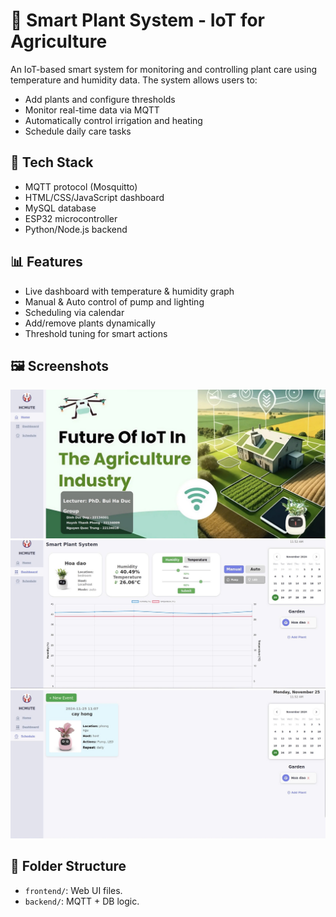 # 🌿 Smart Plant System - IoT for Agriculture

An IoT-based smart system for monitoring and controlling plant care using temperature and humidity data. The system allows users to:
- Add plants and configure thresholds
- Monitor real-time data via MQTT
- Automatically control irrigation and heating
- Schedule daily care tasks

## 🔧 Tech Stack
- MQTT protocol (Mosquitto)
- HTML/CSS/JavaScript dashboard
- MySQL database
- ESP32 microcontroller
- Python/Node.js backend 

## 📊 Features
- Live dashboard with temperature & humidity graph
- Manual & Auto control of pump and lighting
- Scheduling via calendar
- Add/remove plants dynamically
- Threshold tuning for smart actions

## 🖼 Screenshots
![Overview](./Review/Overview.jpeg)
![Dashboard](./Review/Dashboard.jpeg)
![Schedule](./Review/Schedule.jpeg)


## 📁 Folder Structure
- `frontend/`: Web UI files.
- `backend/`: MQTT + DB logic.



